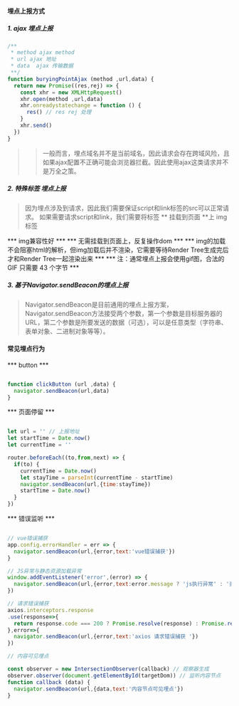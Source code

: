 


#### 埋点上报方式 

##### 1. ajax 埋点上报

``` javascript 
/**
 * method ajax method 
 * url ajax 地址
 * data  ajax 传输数据 
 **/
function buryingPointAjax (method ,url,data) {
  return new Promise((res,rej) => {
    const xhr = new XMLHttpRequest() 
    xhr.open(method ,url,data)
    xhr.onreadystatechange = function () {
      res() // res rej 处理
    }
    xhr.send()
  })
}

```
>> 一般而言，埋点域名并不是当前域名，因此请求会存在跨域风险，且如果ajax配置不正确可能会浏览器拦截。因此使用ajax这类请求并不是万全之策。


##### 2. 特殊标签 埋点上报
> 因为埋点涉及到请求，因此我们需要保证script和link标签的src可以正常请求。 如果需要请求script和link，我们需要将标签 ** 挂载到页面 **上 
> img 标签 

  *** img兼容性好 ***
  *** 无需挂载到页面上，反复操作dom ***
  *** img的加载不会阻塞html的解析，但img加载后并不渲染，它需要等待Render Tree生成完后才和Render Tree一起渲染出来 ***
  *** 注：通常埋点上报会使用gif图，合法的 GIF 只需要 43 个字节 ***


##### 3. 基于Navigator.sendBeacon的埋点上报  
> Navigator.sendBeacon是目前通用的埋点上报方案，Navigator.sendBeacon方法接受两个参数，第一个参数是目标服务器的 URL，第二个参数是所要发送的数据（可选），可以是任意类型（字符串、表单对象、二进制对象等等）。


#### 常见埋点行为

*** button *** 

``` javascript 

function clickButton (url ,data) {
  navigator.sendBeacon(url,data)
}

``` 

*** 页面停留 ***

``` javascript 

let url = '' // 上报地址 
let startTime = Date.now()
let currentTime = '' 

router.beforeEach((to,from,next) => {
  if(to) {
    currentTime = Date.now() 
    let stayTime = parseInt(currentTime - startTime) 
    navigator.sendBeacon(url,{time:stayTime})
    startTime = Date.now()
  }
})


```
*** 错误监听 *** 

``` javascript 

// vue错误捕获 
app.config.errorHandler = err => {
  navigator.sendBeacon(url,{error,text:'vue错误捕获'})
}

// JS异常与静态资源加载异常
window.addEventListener('error',(error) => {
  navigator.sendBeacon(url,{error,text:error.message ? 'js执行异常' : '资源加载异常'})
})

```
``` javascript 
// 请求错误捕获
axios.interceptors.response
.use(response=>{
  return response.code === 200 ? Promise.resolve(response) : Promise.reject(response)
},error=>{
  navigator.sendBeacon(url,{error,text:'axios 请求错误捕获 '})
})


```

``` javascript 
// 内容可见埋点

const observer = new IntersectionObserver(callback) // 观察器生成
observer.observer(document.getElementById(targetDom)) // 监听内容节点
function callback (data) {
  navigator.sendBeacon(url,{data,text:'内容节点可见埋点'})
}

```

